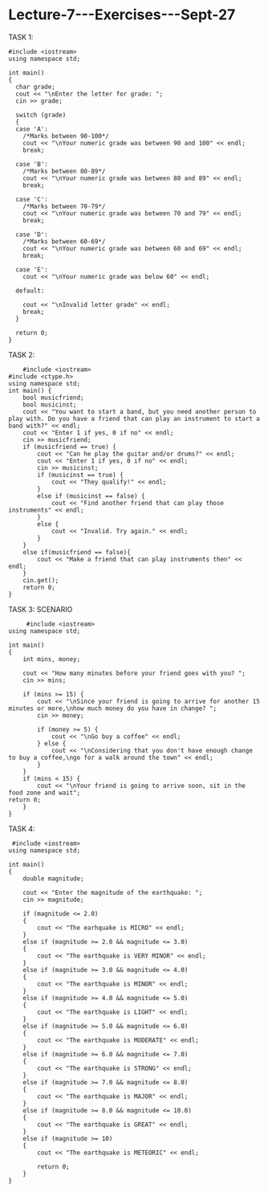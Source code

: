 # Lecture-7---Exercises---Sept-27
TASK 1:

    #include <iostream>
    using namespace std;

    int main()
    {
      char grade;
      cout << "\nEnter the letter for grade: ";
      cin >> grade;

      switch (grade)
      {
      case 'A':
        /*Marks between 90-100*/
        cout << "\nYour numeric grade was between 90 and 100" << endl;
        break;

      case 'B':
        /*Marks between 80-89*/
        cout << "\nYour numeric grade was between 80 and 89" << endl;
        break;

      case 'C':
        /*Marks between 70-79*/
        cout << "\nYour numeric grade was between 70 and 79" << endl;
        break;

      case 'D':
        /*Marks between 60-69*/
        cout << "\nYour numeric grade was between 60 and 69" << endl;
        break;

      case 'E':
        cout << "\nYour numeric grade was below 60" << endl;

      default:

        cout << "\nInvalid letter grade" << endl;
        break;
      }

      return 0;
    }
  
 TASK 2:
 
        #include <iostream>
    #include <ctype.h>
    using namespace std;
    int main() {
        bool musicfriend;
        bool musicinst;
        cout << "You want to start a band, but you need another person to play with. Do you have a friend that can play an instrument to start a band with?" << endl;
        cout << "Enter 1 if yes, 0 if no" << endl;
        cin >> musicfriend;
        if (musicfriend == true) {
            cout << "Can he play the guitar and/or drums?" << endl;
            cout << "Enter 1 if yes, 0 if no" << endl;
            cin >> musicinst;
            if (musicinst == true) {
                cout << "They qualify!" << endl;
            }
            else if (musicinst == false) {
                cout << "Find another friend that can play those instruments" << endl;
            }
            else {
                cout << "Invalid. Try again." << endl;
            }
        }
        else if(musicfriend == false){
            cout << "Make a friend that can play instruments then" << endl;
        }
        cin.get();
        return 0;
    }

  
  TASK 3: SCENARIO 
  
         #include <iostream>
    using namespace std;

    int main()
    {
        int mins, money;

        cout << "How many minutes before your friend goes with you? ";
        cin >> mins;

        if (mins >= 15) {
            cout << "\nSince your friend is going to arrive for another 15 minutes or more,\nhow much money do you have in change? ";
            cin >> money;

            if (money >= 5) {
                cout << "\nGo buy a coffee" << endl;
            } else {
                cout << "\nConsidering that you don't have enough change to buy a coffee,\ngo for a walk around the town" << endl;
            }
        }
        if (mins < 15) {
            cout << "\nYour friend is going to arrive soon, sit in the food zone and wait";
    return 0;
        }
    }
 
 TASK 4:
 
     #include <iostream>
    using namespace std;

    int main()
    {
        double magnitude;

        cout << "Enter the magnitude of the earthquake: ";
        cin >> magnitude;

        if (magnitude <= 2.0)
        {
            cout << "The earhquake is MICRO" << endl;
        }
        else if (magnitude >= 2.0 && magnitude <= 3.0)
        {
            cout << "The earthquake is VERY MINOR" << endl;
        }
        else if (magnitude >= 3.0 && magnitude <= 4.0)
        {
            cout << "The earthquake is MINOR" << endl;
        }
        else if (magnitude >= 4.0 && magnitude <= 5.0)
        {
            cout << "The earthquake is LIGHT" << endl;
        }
        else if (magnitude >= 5.0 && magnitude <= 6.0)
        {
            cout << "The earthquake is MODERATE" << endl;
        }
        else if (magnitude >= 6.0 && magnitude <= 7.0)
        {
            cout << "The earthquake is STRONG" << endl;
        }
        else if (magnitude >= 7.0 && magnitude <= 8.0)
        {
            cout << "The earthquake is MAJOR" << endl;
        }
        else if (magnitude >= 8.0 && magnitude <= 10.0)
        {
            cout << "The earthquake is GREAT" << endl;
        }
        else if (magnitude >= 10)
        {
            cout << "The earthquake is METEORIC" << endl;

            return 0;
        }
    }
